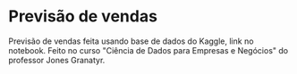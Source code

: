 # Previsão de vendas
Previsão de vendas feita usando base de dados do Kaggle, link no notebook. Feito no curso "Ciência de Dados para Empresas e Negócios" do professor Jones Granatyr.
